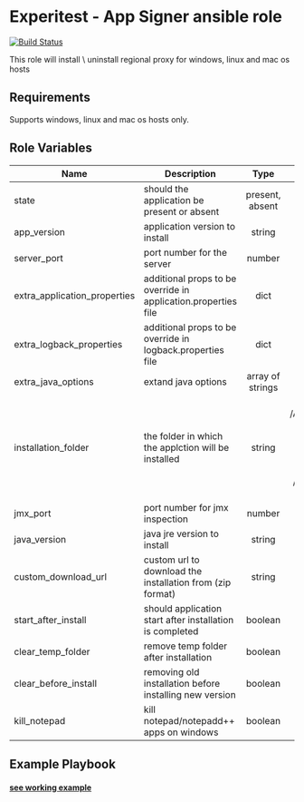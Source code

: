 Experitest - App Signer ansible role 
=========

[![Build Status](https://travis-ci.org/ExperitestOfficial/ansible-role-app-signer.svg)](https://travis-ci.org/ExperitestOfficial/ansible-role-app-signer)

This role will install \ uninstall regional proxy for windows, linux and mac os hosts

Requirements
------------

Supports windows, linux and mac os hosts only.

Role Variables
--------------

| Name | Description | Type | Default | Required |
|------|-------------|:----:|:-----:|:-----:|
| state | should the application be present or absent | present, absent | present | no |
| app_version | application version to install | string | 12.8.7025 | no |
| server_port | port number for the server | number | 8083 | no |
| extra_application_properties | additional props to be override in application.properties file | dict | {} | no |
| extra_logback_properties | additional props to be override in logback.properties file | dict | {} | no |
| extra_java_options | extand java options | array of strings | [] | no |
| installation_folder | the folder in which the applction will be installed | string | for mac: /Applications/Experitest/app-signer-version <br> for windows: C:\\Experitest\\app-signer-version <br> for linux: /opt/Experitest/app-signer-version | no |
| jmx_port | port number for jmx inspection | number | 51237 | no |
| java_version | java jre version to install | string | 1.8.0_181 | no |
| custom_download_url | custom url to download the installation from (zip format) | string |  | no |
| start_after_install | should application start after installation is completed | boolean | True | no |
| clear_temp_folder | remove temp folder after installation | boolean | False | no |
| clear_before_install | removing old installation before installing new version | boolean | False | no |
| kill_notepad | kill notepad/notepadd++ apps on windows | boolean | False | no |

Example Playbook
----------------

#### [see working example](/example)
